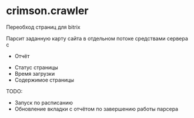 # crimson.crawler
Переобход страниц для bitrix

Парсит заданную карту сайта в отдельном потоке средствами сервера с 
+ Отчёт
* Статус страницы 
* Время загрузки
* Содержимое страницы

TODO: 
* Запуск по расписанию
* Обновление вкладки с отчётом по завершению работы парсера